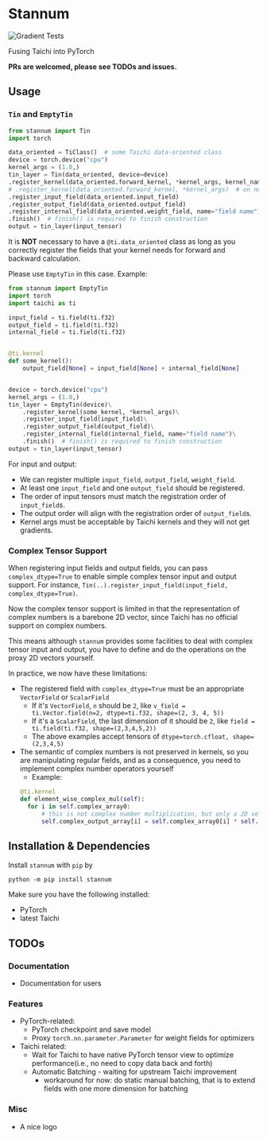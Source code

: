 # Stannum

![Gradient Tests](https://github.com/ifsheldon/stannum/actions/workflows/run_tests.yaml/badge.svg)

Fusing Taichi into PyTorch

**PRs are welcomed, please see TODOs and issues.**

## Usage

### `Tin` and `EmptyTin`

```python
from stannum import Tin
import torch

data_oriented = TiClass()  # some Taichi data-oriented class 
device = torch.device("cpu")
kernel_args = (1.0,)
tin_layer = Tin(data_oriented, device=device)
.register_kernel(data_oriented.forward_kernel, *kernel_args, kernel_name="forward")  # on old Taichi
# .register_kernel(data_oriented.forward_kernel, *kernel_args)  # on new Taichi
.register_input_field(data_oriented.input_field)
.register_output_field(data_oriented.output_field)
.register_internal_field(data_oriented.weight_field, name="field name")
.finish()  # finish() is required to finish construction
output = tin_layer(input_tensor)
```

It is **NOT** necessary to have a `@ti.data_oriented` class as long as you correctly register the fields that your
kernel needs for forward and backward calculation.

Please use `EmptyTin` in this case. Example:

```python
from stannum import EmptyTin
import torch
import taichi as ti

input_field = ti.field(ti.f32)
output_field = ti.field(ti.f32)
internal_field = ti.field(ti.f32)


@ti.kernel
def some_kernel():
    output_field[None] = input_field[None] + internal_field[None]


device = torch.device("cpu")
kernel_args = (1.0,)
tin_layer = EmptyTin(device)\
    .register_kernel(some_kernel, *kernel_args)\
    .register_input_field(input_field)\
    .register_output_field(output_field)\
    .register_internal_field(internal_field, name="field name")\
    .finish()  # finish() is required to finish construction
output = tin_layer(input_tensor)
```

For input and output:

* We can register multiple `input_field`, `output_field`, `weight_field`.
* At least one `input_field` and one `output_field` should be registered.
* The order of input tensors must match the registration order of `input_field`s.
* The output order will align with the registration order of `output_field`s.
* Kernel args must be acceptable by Taichi kernels and they will not get gradients.

### Complex Tensor Support

When registering input fields and output fields, you can pass `complex_dtype=True` to enable simple complex tensor input
and output support. For instance, `Tin(..).register_input_field(input_field, complex_dtype=True)`.

Now the complex tensor support is limited in that the representation of complex numbers is a barebone 2D vector, since
Taichi has no official support on complex numbers.

This means although `stannum` provides some facilities to deal with complex tensor input and output, you have to define
and do the operations on the proxy 2D vectors yourself.

In practice, we now have these limitations:

* The registered field with `complex_dtype=True` must be an appropriate `VectorField` or `ScalarField`
    * If it's `VectorField`, `n` should be `2`, like `v_field = ti.Vector.field(n=2, dtype=ti.f32, shape=(2, 3, 4, 5))`
    * If it's a `ScalarField`, the last dimension of it should be `2`,
      like `field = ti.field(ti.f32, shape=(2,3,4,5,2))`
    * The above examples accept tensors of `dtype=torch.cfloat, shape=(2,3,4,5)`
* The semantic of complex numbers is not preserved in kernels, so you are manipulating regular fields, and as a
  consequence, you need to implement complex number operators yourself
    * Example:
  ```python
  @ti.kernel
  def element_wise_complex_mul(self):
    for i in self.complex_array0:
        # this is not complex number multiplication, but only a 2D vector element-wise multiplication
        self.complex_output_array[i] = self.complex_array0[i] * self.complex_array1[i] 
  ```

## Installation & Dependencies

Install `stannum` with `pip` by

`python -m pip install stannum`

Make sure you have the following installed:

* PyTorch
* latest Taichi

## TODOs

### Documentation

* Documentation for users

### Features

* PyTorch-related:
    * PyTorch checkpoint and save model
    * Proxy `torch.nn.parameter.Parameter` for weight fields for optimizers
* Taichi related:
    * Wait for Taichi to have native PyTorch tensor view to optimize performance(i.e., no need to copy data back and
      forth)
    * Automatic Batching - waiting for upstream Taichi improvement
        * workaround for now: do static manual batching, that is to extend fields with one more dimension for batching

### Misc

* A nice logo
